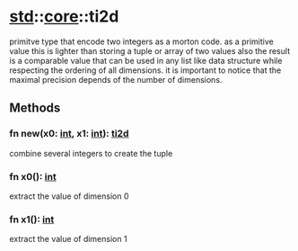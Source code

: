 # [std](/libs/std/)::[core](/libs/std/core/)::ti2d

primitve type that encode two integers as a morton code.
as a primitive value this is lighter than storing a tuple or array of two values
also the result is a comparable value that can be used in any list like data structure while respecting the ordering of all dimensions.
it is important to notice that the maximal precision depends of the number of dimensions.

## Methods
### fn new(x0:&nbsp;[int](/libs/std/core/type.int.md), x1:&nbsp;[int](/libs/std/core/type.int.md)):&nbsp;[ti2d](/libs/std/core/type.ti2d.md)<Badge text="native" /><Badge text="static" />

combine several integers to create the tuple
### fn x0():&nbsp;[int](/libs/std/core/type.int.md)<Badge text="native" />

extract the value of dimension 0
### fn x1():&nbsp;[int](/libs/std/core/type.int.md)<Badge text="native" />

extract the value of dimension 1
